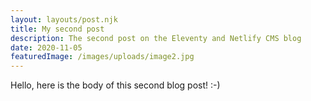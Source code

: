 ```yaml
---
layout: layouts/post.njk
title: My second post
description: The second post on the Eleventy and Netlify CMS blog
date: 2020-11-05
featuredImage: /images/uploads/image2.jpg
---
```


Hello, here is the body of this second blog post! :-) 